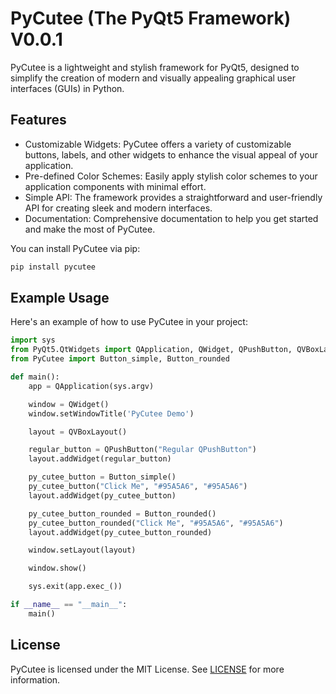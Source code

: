# PyCutee (The PyQt5 Framework) V0.0.1

PyCutee is a lightweight and stylish framework for PyQt5, designed to simplify the creation of modern and visually appealing graphical user interfaces (GUIs) in Python.

## Features

- Customizable Widgets: PyCutee offers a variety of customizable buttons, labels, and other widgets to enhance the visual appeal of your application.
- Pre-defined Color Schemes: Easily apply stylish color schemes to your application components with minimal effort.
- Simple API: The framework provides a straightforward and user-friendly API for creating sleek and modern interfaces.
- Documentation: Comprehensive documentation to help you get started and make the most of PyCutee.

You can install PyCutee via pip:

```bash
pip install pycutee
```

## Example Usage

Here's an example of how to use PyCutee in your project:

```py
import sys
from PyQt5.QtWidgets import QApplication, QWidget, QPushButton, QVBoxLayout
from PyCutee import Button_simple, Button_rounded

def main():
    app = QApplication(sys.argv)

    window = QWidget()
    window.setWindowTitle('PyCutee Demo')

    layout = QVBoxLayout()

    regular_button = QPushButton("Regular QPushButton")
    layout.addWidget(regular_button)

    py_cutee_button = Button_simple()
    py_cutee_button("Click Me", "#95A5A6", "#95A5A6")
    layout.addWidget(py_cutee_button)

    py_cutee_button_rounded = Button_rounded()
    py_cutee_button_rounded("Click Me", "#95A5A6", "#95A5A6")
    layout.addWidget(py_cutee_button_rounded)

    window.setLayout(layout)

    window.show()

    sys.exit(app.exec_())

if __name__ == "__main__":
    main()
```

## License

PyCutee is licensed under the MIT License. See [LICENSE](https://github.com/CodingRule/PyCutee/blob/main/LICENSE) for more information.
